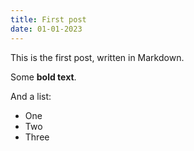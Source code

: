 ```yaml
---
title: First post
date: 01-01-2023
---
```


This is the first post, written in Markdown.

Some __bold text__.

And a list:
* One
* Two
* Three